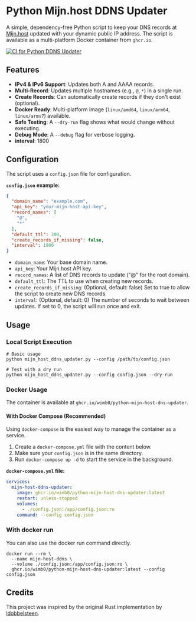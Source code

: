 # Python Mijn.host DDNS Updater

A simple, dependency-free Python script to keep your DNS records at [Mijn.host](https://mijn.host) updated with your dynamic public IP address.
The script is available as a multi-platform Docker container from `ghcr.io`.

[![CI for Python DDNS Updater](https://github.com/wimb0/python-mijn-host-dns-updater/actions/workflows/ci.yml/badge.svg)](https://github.com/wimb0/python-mijn-host-dns-updater/actions/workflows/ci.yml)

## Features

-   **IPv4 & IPv6 Support**: Updates both A and AAAA records.
-   **Multi-Record**: Updates multiple hostnames (e.g., `@`, `*`) in a single run.
-   **Create Records**: Can automatically create records if they don't exist (optional).
-   **Docker Ready**: Multi-platform image (`linux/amd64`, `linux/arm64`, `linux/armv7`) available.
-   **Safe Testing**: A `--dry-run` flag shows what would change without executing.
-   **Debug Mode**: A `--debug` flag for verbose logging.
-   **interval**: 1800

## Configuration

The script uses a `config.json` file for configuration.

**`config.json` example:**

```json
{
  "domain_name": "example.com",
  "api_key": "your-mijn-host-api-key",
  "record_names": [
    "@",
    "*"
  ],
  "default_ttl": 300,
  "create_records_if_missing": false,
  "interval": 1800
}
```
- `domain_name`: Your base domain name.
- `api_key`: Your Mijn.host API key.
- `record_names`: A list of DNS records to update ("@" for the root domain).
- `default_ttl`: The TTL to use when creating new records.
- `create_records_if_missing`: (Optional, default: false) Set to true to allow the script to create new DNS records.
- `interval`: (Optional, default: 0) The number of seconds to wait between updates. If set to 0, the script will run once and exit.
  
## Usage
### Local Script Execution
```
# Basic usage
python mijn_host_ddns_updater.py --config /path/to/config.json

# Test with a dry run
python mijn_host_ddns_updater.py --config config.json --dry-run

```
### Docker Usage

The container is available at `ghcr.io/wimb0/python-mijn-host-dns-updater`.

#### With Docker Compose (Recommended)

Using `docker-compose` is the easiest way to manage the container as a service.

1.  Create a `docker-compose.yml` file with the content below.
2.  Make sure your `config.json` is in the same directory.
3.  Run `docker-compose up -d` to start the service in the background.

**`docker-compose.yml` file:**
```yaml
services:
  mijn-host-ddns-updater:
    image: ghcr.io/wimb0/python-mijn-host-dns-updater:latest
    restart: unless-stopped
    volumes:
      - ./config.json:/app/config.json:ro
    command: --config config.json
```

### With docker run
You can also use the docker run command directly.
```
docker run --rm \
  --name mijn-host-ddns \
  --volume ./config.json:/app/config.json:ro \
  ghcr.io/wimb0/python-mijn-host-dns-updater:latest --config config.json
```
 
## Credits
This project was inspired by the original Rust implementation by [ldobbelsteen](https://github.com/ldobbelsteen/mijn-host-ddns).
